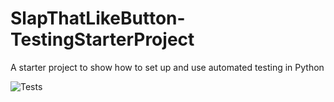 # SlapThatLikeButton-TestingStarterProject
A starter project to show how to set up and use automated testing in Python

![Tests](https://github.com/arjunkayalmoni/SlapThatLikeButton-TestingStarterProject/actions/workflows/python-package.yml/badge.svg)
